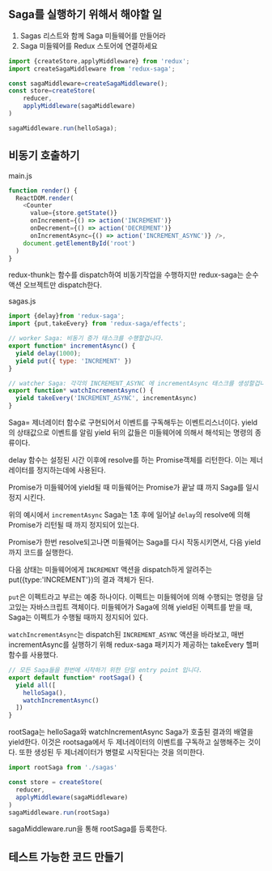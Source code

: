 ## Saga를 실행하기 위해서 해야할 일
1. Sagas 리스트와 함께 Saga 미들웨어를 만들어라
2. Saga 미들웨어를 Redux 스토어에 연결하세요
```javascript
import {createStore,applyMiddleware} from 'redux';
import createSagaMiddleware from 'redux-saga';

const sagaMiddleware=createSagaMiddleware();
const store=createStore(
    reducer,
    applyMiddleware(sagaMiddleware)
)

sagaMiddleware.run(helloSaga);
```


## 비동기 호출하기
main.js
```javascript
function render() {
  ReactDOM.render(
    <Counter
      value={store.getState()}
      onIncrement={() => action('INCREMENT')}
      onDecrement={() => action('DECREMENT')} 
      onIncrementAsync={() => action('INCREMENT_ASYNC')} />,
    document.getElementById('root')
  )
}
```
redux-thunk는 함수를 dispatch하여 비동기작업을 수행하지만
redux-saga는 순수 액션 오브젝트만 dispatch한다.

sagas.js
```javascript
import {delay}from 'redux-saga';
import {put,takeEvery} from 'redux-saga/effects';

// worker Saga: 비동기 증가 태스크를 수행할겁니다.
export function* incrementAsync() {
  yield delay(1000);
  yield put({ type: 'INCREMENT' })
}

// watcher Saga: 각각의 INCREMENT_ASYNC 에 incrementAsync 태스크를 생성할겁니다.
export function* watchIncrementAsync() {
  yield takeEvery('INCREMENT_ASYNC', incrementAsync)
}
```

Saga= 제너레이터 함수로 구현되어서 이벤트를 구독해두는 이벤트리스너이다. 
yield의 상태값으로 이벤트를 알림
yield 뒤의 값들은 미들웨어에 의해서 해석되는 명령의 종류이다.

delay 함수는 설정된 시간 이후에 resolve를 하는 Promise객체를 리턴한다.
이는 제너레이터를 정지하는데에 사용된다.

Promise가 미들웨어에 yield될 때 미들웨어는 Promise가 끝날 떄 까지 Saga를 일시정지 시킨다.

위의 예시에서 `incrementAsync` Saga는 1초 후에 일어날 `delay`의 resolve에 의해 Promise가 리턴될 때 까지 정지되어 있는다.

Promise가 한번 resolve되고나면 미들웨어는 Saga를 다시 작동시키면서, 다음 yield까지 코드를 실행한다.

다음 상태는 미들웨어에게 `INCREMENT` 액션을 dispatch하게 알려주는 put({type:'INCREMENT'})의 결과 객체가 된다.

`put`은 이펙트라고 부르는 예중 하나이다.
이펙트는 미들웨어에 의해 수행되는 명령을 담고있는 자바스크립트 객체이다.
미들웨어가 Saga에 의해 yield된 이펙트를 받을 때, Saga는 이펙트가 수행될 때까지 정지되어 있다.

`watchIncrementAsync`는 dispatch된 `INCREMENT_ASYNC` 액션을 바라보고, 매번 incrementAsync를 실행하기 위해 redux-saga 패키지가 제공하는 takeEvery 헬퍼 함수를 사용했다.

```javascript
// 모든 Saga들을 한번에 시작하기 위한 단일 entry point 입니다.
export default function* rootSaga() {
  yield all([
    helloSaga(),
    watchIncrementAsync()
  ])
}
```
rootSaga는 helloSaga와 watchIncrementAsync Saga가 호출된 결과의 배열을 yield한다.
이것은 rootsaga에서 두 제너레이터의 이벤트를 구독하고 실행해주는 것이다.
또한 생성된 두 제너레이터가 병렬로 시작된다는 것을 의미한다.

```javascript
import rootSaga from './sagas'

const store = createStore(
  reducer,
  applyMiddleware(sagaMiddleware)
)
sagaMiddleware.run(rootSaga)
```
sagaMiddleware.run을 통해 rootSaga를 등록한다.


## 테스트 가능한 코드 만들기



